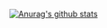 [![Anurag's github stats](https://github-readme-stats.vercel.app/api?username=qianshido)](https://github.com/anuraghazra/github-readme-stats?theme=dark)
